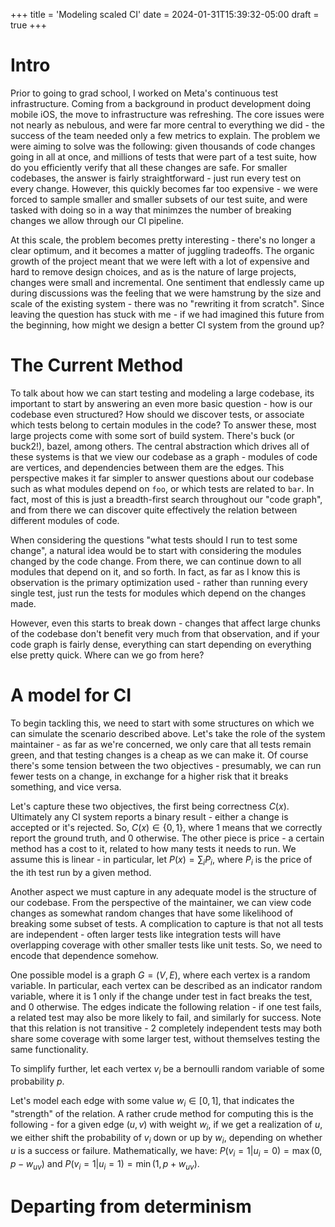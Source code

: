 +++
title = 'Modeling scaled CI'
date = 2024-01-31T15:39:32-05:00
draft = true
+++
# Intro

Prior to going to grad school, I worked on Meta's continuous test infrastructure. Coming from a background in product development doing mobile iOS, the move to infrastructure was refreshing. The core issues were not nearly as nebulous, and were far more central to everything we did - the success of the team needed only a few metrics to explain. The problem we were aiming to solve was the following: given thousands of code changes going in all at once, and millions of tests that were part of a test suite, how do you efficiently verify that all these changes are safe. For smaller codebases, the answer is fairly straightforward - just run every test on every change. However, this quickly becomes far too expensive - we were forced to sample smaller and smaller subsets of our test suite, and were tasked with doing so in a way that minimzes the number of breaking changes we allow through our CI pipeline. 

At this scale, the problem becomes pretty interesting - there's no longer a clear optimum, and it becomes a matter of juggling tradeoffs. The organic growth of the project meant that we were left with a lot of expensive and hard to remove design choices, and as is the nature of large projects, changes were small and incremental. One sentiment that endlessly came up during discussions was the feeling that we were hamstrung by the size and scale of the existing system - there was no "rewriting it from scratch". Since leaving the question has stuck with me - if we had imagined this future from the beginning, how might we design a better CI system from the ground up? 

# The Current Method

To talk about how we can start testing and modeling a large codebase, its important to start by answering an even more basic question - how is our codebase even structured? How should we discover tests, or associate which tests belong to certain modules in the code? To answer these, most large projects come with some sort of build system. There's buck (or buck2!), bazel, among others. The central abstraction which drives all of these systems is that we view our codebase as a graph - modules of code are vertices, and dependencies between them are the edges. This perspective makes it far simpler to answer questions about our codebase such as what modules depend on `foo`, or which tests are related to `bar`. In fact, most of this is just a breadth-first search throughout our "code graph", and from there we can discover quite effectively the relation between different modules of code. 

When considering the questions "what tests should I run to test some change", a natural idea would be to start with considering the modules changed by the code change. From there, we can continue down to all modules that depend on it, and so forth. In fact, as far as I know this is observation is the primary optimization used - rather than running every single test, just run the tests for modules which depend on the changes made.  

However, even this starts to break down - changes that affect large chunks of the codebase don't benefit very much from that observation, and if your code graph is fairly dense, everything can start depending on everything else pretty quick. Where can we go from here? 

# A model for CI

To begin tackling this, we need to start with some structures on which we can simulate the scenario described above. Let's take the role of the system maintainer - as far as we're concerned, we only care that all tests remain green, and that testing changes is a cheap as we can make it. Of course there's some tension between the two objectives - presumably, we can run fewer tests on a change, in exchange for a higher risk that it breaks something, and vice versa. 

Let's capture these two objectives, the first being correctness $C(x)$. Ultimately any CI system reports a binary result - either a change is accepted or it's rejected. So, $C(x) \in \{0, 1\}$, where 1 means that we correctly report the ground truth, and 0 otherwise. The other piece is price - a certain method has a cost to it, related to how many tests it needs to run. We assume this is linear - in particular, let $P(x) = \sum_i P_i$, where $P_i$ is the price of the ith test run by a given method. 

Another aspect we must capture in any adequate model is the structure of our codebase. From the perspective of the maintainer, we can view code changes as somewhat random changes that have some likelihood of breaking some subset of tests. A complication to capture is that not all tests are independent - often larger tests like integration tests will have overlapping coverage with other smaller tests like unit tests. So, we need to encode that dependence somehow. 

One possible model is a graph $G = (V, E)$, where each vertex is a random variable. In particular, each vertex can be described as an indicator random variable, where it is 1 only if the change under test in fact breaks the test, and 0 otherwise. The edges indicate the following relation - if one test fails, a related test may also be more likely to fail, and similarly for success. Note that this relation is not transitive - 2 completely independent tests may both share some coverage with some larger test, without themselves testing the same functionality. 

To simplify further, let each vertex $v_i$ be a bernoulli random variable of some probability $p$. 

Let's model each edge with some value $w_i \in [0, 1]$, that indicates the "strength" of the relation. A rather crude method for computing this is the following -  for a given edge $(u, v)$ with weight $w_i$, if we get a realization of $u$, we either shift the probability of $v_i$ down or up by $w_i$, depending on whether $u$ is a success or failure. Mathematically, we have: $P(v_i = 1 | u_i = 0) = \max(0, p - w_{uv})$ and $P(v_i = 1 | u_i = 1) = \min(1, p + w_{uv})$.




# Departing from determinism




